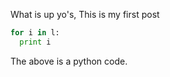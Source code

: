 What is up yo's, This is my first post
```python
for i in l:
  print i
```

The above is a python code.
